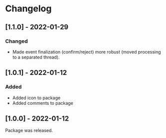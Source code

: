 # Changelog

## [1.1.0] - 2022-01-29

### Changed

- Made event finalization (confirm/reject) more robust (moved processing to a separated thread).

## [1.0.1] - 2022-01-12

### Added

- Added icon to package
- Added comments to package

## [1.0.0] - 2022-01-12

Package was released.
